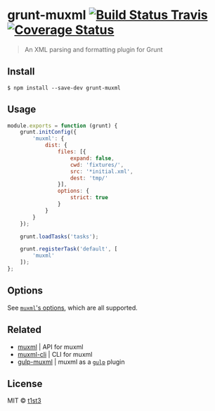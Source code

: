 # grunt-muxml [![Build Status Travis](https://travis-ci.org/t1st3/grunt-muxml.svg?branch=master)](https://travis-ci.org/t1st3/grunt-muxml) [![Coverage Status](https://coveralls.io/repos/github/t1st3/grunt-muxml/badge.svg?branch=master)](https://coveralls.io/github/t1st3/grunt-muxml?branch=master)

> An XML parsing and formatting plugin for Grunt


## Install

```
$ npm install --save-dev grunt-muxml
```


## Usage

```js
module.exports = function (grunt) {
	grunt.initConfig({
		'muxml': {
			dist: {
				files: [{
					expand: false,
					cwd: 'fixtures/',
					src: '*initial.xml',
					dest: 'tmp/'
				}],
				options: {
					strict: true
				}
			}
		}
	});

	grunt.loadTasks('tasks');

	grunt.registerTask('default', [
		'muxml'
	]);
};
```


## Options

See [`muxml`'s options](https://github.com/t1st3/muxml#options), which are all supported.


## Related

* [muxml](https://github.com/t1st3/muxml) | API for muxml
* [muxml-cli](https://github.com/t1st3/muxml-cli) | CLI for muxml
* [gulp-muxml](https://github.com/t1st3/gulp-muxml) | muxml as a [`gulp`](http://gulpjs.com/) plugin


## License

MIT © [t1st3](http://tiste.org)
